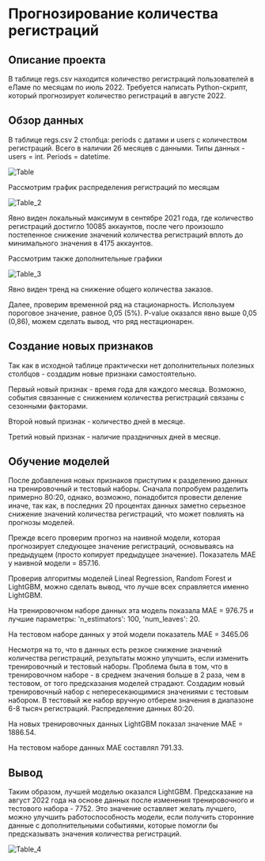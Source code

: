 # Прогнозирование количества регистраций 

## Описание проекта

В таблице regs.csv находится количество регистраций пользователей в еЛаме по месяцам по июль 2022. Требуется написать Python-скрипт, который прогнозирует количество регистраций в августе 2022.


## Обзор данных

В таблице regs.csv 2 столбца: periods с датами и users с количеством регистраций. Всего в наличии 26 месяцев с данными. Типы данных - users = int. Periods = datetime. 

![Table](https://github.com/Norlet/Kaggle-Competitions/blob/main/eLama/images/%D1%82%D0%B0%D0%B1%D0%BB%D0%B8%D1%86%D0%B01.PNG)

Рассмотрим график распределения регистраций по месяцам

![Table_2](https://github.com/Norlet/Kaggle-Competitions/blob/main/eLama/images/%D1%82%D0%B0%D0%B1%D0%BB%D0%B8%D1%86%D0%B02.png)

Явно виден локальный максимум в сентябре 2021 года, где количество регистраций достигло 10085 аккаунтов, после чего произошло постепенное снижение значений количества регистраций вплоть до минимального значения в 4175 аккаунтов. 

Рассмотрим также дополнительные графики

![Table_3](https://github.com/Norlet/Kaggle-Competitions/blob/main/eLama/images/%D1%82%D0%B0%D0%B1%D0%BB%D0%B8%D1%86%D0%B03.png)

Явно виден тренд на снижение общего количества заказов. 

Далее, проверим временной ряд на стационарность. Используем пороговое значение, равное 0,05 (5%).
P-value оказался явно выше 0,05 (0,86), можем сделать вывод, что ряд нестационарен. 

## Создание новых признаков

Так как в исходной таблице практически нет дополнительных полезных столбцов - создадим новые признаки самостоятельно. 

Первый новый признак - время года для каждого месяца. Возможно, события связанные с снижением количества регистраций связаны с сезонными факторами. 

Второй новый признак - количество дней в месяце. 

Третий новый признак - наличие праздничных дней в месяце. 

## Обучение моделей

После добавления новых признаков приступим к разделению данных на тренировочный и тестовый наборы. Сначала попробуем разделить примерно 80:20, однако, возможно, понадобится провести деление иначе, так как, в последних 20 процентах данных заметно серьезное снижение значений количества регистраций, что может повлиять на прогнозы моделей. 

Прежде всего проверим прогноз на наивной модели, которая прогнозирует следующее значение регистраций, основываясь на предыдущем (просто копирует предыдущее значение). 
Показатель MAE у наивной модели = 857.16.

Проверив алгоритмы моделей Lineal Regression, Random Forest и LightGBM, можно сделать вывод, что лучше всех справляется именно LightGBM. 

На тренировочном наборе данных эта модель показала MAE = 976.75 и лучшие параметры: 'n_estimators': 100, 'num_leaves': 20.

На тестовом наборе данных у этой модели показатель MAE = 3465.06

Несмотря на то, что в данных есть резкое снижение значений количества регистраций, результаты можно улучшить, если изменить тренировочный и тестовый наборы. Проблема была в том, что в тренировочном наборе - в среднем значения больше в 2 раза, чем в тестовом, от того предсказания моделей страдают. Создадим новый тренировочный набор с непересекающимися значениями с тестовым набором. В тестовый же набор вручную отберем значения в диапазоне 6-8 тысяч регистраций. Распределение данных 80:20. 

На новых тренировочных данных LightGBM показал значение MAE = 1886.54.

На тестовом наборе данных MAE составлял 791.33. 

## Вывод

Таким образом, лучшей моделью оказался LightGBM. Предсказание на август 2022 года на основе данных после изменения тренировочного и тестового набора - 7752. Это значение оставляет желать лучшего, можно улучшить работоспособность модели, если получить сторонние данные с дополнительными событиями, которые помогли бы предсказывать значения количества регистраций. 


![Table_4](https://github.com/Norlet/Kaggle-Competitions/blob/main/eLama/images/%D1%82%D0%B0%D0%B1%D0%BB%D0%B8%D1%86%D0%B04.PNG)


